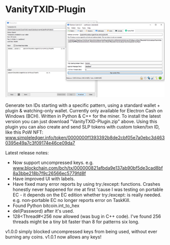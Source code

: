 # VanityTXID-Plugin
![alt text](https://github.com/TinosNitso/VanityTXID-Plugin/blob/main/SCREENSHOT.PNG)

Generate txn IDs starting with a specific pattern, using a standard wallet + plugin & watching-only wallet. Currently only available for Electron Cash on Windows (BCH). Written in Python & C++ for the miner. To install the latest version you can just download "VanityTXID-Plugin.zip" above. Using this plugin you can also create and send SLP tokens with custom token/txn ID, like this PoW NFT: www.simpleledger.info/token/0000000f1393392b8de2cbf05e7a0ebc3d4630395e49a7c3f09174e46ce09da7

Latest release notes:
- Now support uncompressed keys. e.g. www.blockchain.com/bch/tx/000000821afbda9e137ab90bf5de3cad8bf8a3bbe218b7f9c26566ec5779fd8f
- Have improved UI with labels.
- Have fixed many error reports by using try:/except: functions. Crashes honestly never happened for me at first 'cause I was testing on portable EC - it depends on the EC edition whether try:/except: is really needed. e.g. non-portable EC no longer reports error on TaskKill.
- Found Python bitcoin.int_to_hex
- del(Password) after it's used.
- 128<Thread#<256 now allowed (was bug in C++ code). I've found 256 threads might be a tiny bit faster than 8 for patterns six long.

v1.0.0 simply blocked uncompressed keys from being used, without ever burning any coins. v1.0.1 now allows any keys!
